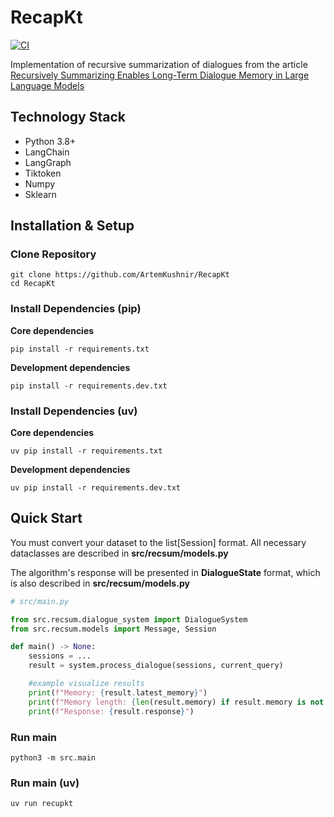 # RecapKt
[![CI](https://github.com/ArtemKushnir/RecapKt/actions/workflows/ci.yaml/badge.svg)](https://github.com/ArtemKushnir/RecapKt/actions/workflows/ci.yaml)

Implementation of recursive summarization of dialogues from the article [Recursively Summarizing Enables Long-Term Dialogue
Memory in Large Language Models](https://arxiv.org/pdf/2308.15022)

## Technology Stack
- Python 3.8+
- LangChain
- LangGraph
- Tiktoken
- Numpy
- Sklearn

## Installation & Setup
### Clone Repository
<pre><code>git clone https://github.com/ArtemKushnir/RecapKt
cd RecapKt</code></pre>

### Install Dependencies (pip)
**Core dependencies**
<pre><code>pip install -r requirements.txt</code></pre>

**Development dependencies**
<pre><code>pip install -r requirements.dev.txt</code></pre>

### Install Dependencies (uv)
**Core dependencies**
<pre><code>uv pip install -r requirements.txt</code></pre>

**Development dependencies**
<pre><code>uv pip install -r requirements.dev.txt</code></pre>

## Quick Start
You must convert your dataset to the list[Session] format. All necessary dataclasses are described in **src/recsum/models.py**

The algorithm's response will be presented in **DialogueState** format, which is also described in **src/recsum/models.py**
```python
# src/main.py

from src.recsum.dialogue_system import DialogueSystem
from src.recsum.models import Message, Session

def main() -> None:
    sessions = ...
    result = system.process_dialogue(sessions, current_query)

    #example visualize results
    print(f"Memory: {result.latest_memory}")
    print(f"Memory length: {len(result.memory) if result.memory is not None else -1}")
    print(f"Response: {result.response}")
```

### Run main
<pre><code>python3 -m src.main</code></pre>

### Run main (uv)
<pre><code>uv run recupkt</code></pre>
